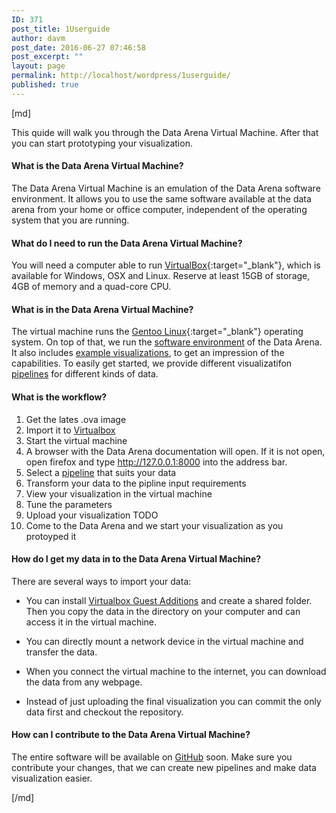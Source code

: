 ```yaml
---
ID: 371
post_title: 1Userguide
author: davm
post_date: 2016-06-27 07:46:58
post_excerpt: ""
layout: page
permalink: http://localhost/wordpress/1userguide/
published: true
---
```

[md]

This quide will walk you through the Data Arena Virtual Machine.
After that you can start prototyping your visualization.

#### What is the Data Arena Virtual Machine?
The Data Arena Virtual Machine is an emulation of the Data Arena software environment. It allows you to
use the same software available at the data arena from your home or office computer, independent of the
operating system that you are running.

#### What do I need to run the Data Arena Virtual Machine?
You will need a computer able to run [VirtualBox](https://www.virtualbox.org){:target="_blank"}, which is available for Windows, OSX and Linux.
Reserve at least 15GB of storage, 4GB of memory and a quad-core CPU.

#### What is in the Data Arena Virtual Machine?
The virtual machine runs the [Gentoo Linux](https://www.gentoo.org/){:target="_blank"} operating system.
On top of that, we run the [software environment]({filename}software.md) of the Data Arena.
It also includes [example visualizations](http://127.0.0.1:8002), to get an impression of the capabilities.
To easily get started, we provide different visualizatifon [pipelines]({filename}pipelines.md) for different kinds of data.

#### What is the workflow?
1. Get the lates .ova image
2. Import it to [Virtualbox](https://www.virtualbox.org/)
3. Start the virtual machine
4. A browser with the Data Arena documentation will open. If it is not open, open firefox and type http://127.0.0.1:8000 into the address bar.
5. Select a [pipeline]({filename}quickstart.md) that suits your data
6. Transform your data to the pipline input requirements
7. View your visualization in the virtual machine
8. Tune the parameters
9. Upload your visualization TODO
10. Come to the Data Arena and we start your visualization as you protoyped it

#### How do I get my data in to the Data Arena Virtual Machine?
There are several ways to import your data:

* You can install [Virtualbox Guest Additions](https://www.virtualbox.org/manual/ch04.html) and create a shared folder.
Then you copy the data in the directory on your computer and can access it in the virtual machine.

* You can directly mount a network device in the virtual machine and transfer the data.

* When you connect the virtual machine to the internet, you can download the data from any webpage.

* Instead of just uploading the final visualization you can commit the only data first and checkout the repository.

#### How can I contribute to the Data Arena Virtual Machine?
The entire software will be available on [GitHub](https://github.com/UTSDataArena) soon.
Make sure you contribute your changes, that we can create new pipelines and make data visualization easier.

[/md]